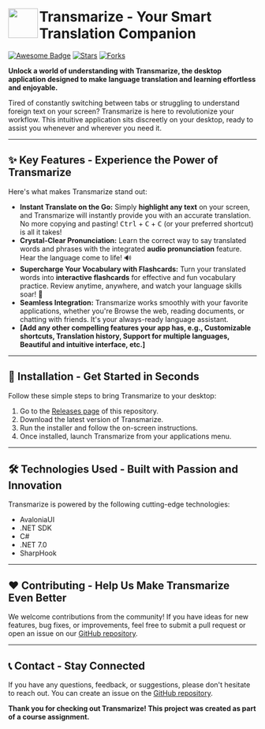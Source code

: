 # <img src="https://github.com/Binkeurss/Transmarize/blob/main/TRANSMARIZE/Assets/transmarize-logofinal.ico?raw=true" width="60" align="left"> Transmarize - Your Smart Translation Companion

[![Awesome Badge](https://img.shields.io/badge/Awesome-Yes-brightgreen.svg)](https://github.com/Binkeurss/Transmarize)
[![Stars](https://img.shields.io/github/stars/Binkeurss/Transmarize.svg?style=social&label=Stars)](https://github.com/Binkeurss/Transmarize)
[![Forks](https://img.shields.io/github/forks/Binkeurss/Transmarize.svg?style=social&label=Forks)](https://github.com/Binkeurss/Transmarize)

**Unlock a world of understanding with Transmarize, the desktop application designed to make language translation and learning effortless and enjoyable.**

Tired of constantly switching between tabs or struggling to understand foreign text on your screen? Transmarize is here to revolutionize your workflow. This intuitive application sits discreetly on your desktop, ready to assist you whenever and wherever you need it.

---

## ✨ Key Features - Experience the Power of Transmarize

Here's what makes Transmarize stand out:

* **Instant Translate on the Go:** Simply **highlight any text** on your screen, and Transmarize will instantly provide you with an accurate translation. No more copying and pasting! <kbd>Ctrl</kbd> + <kbd>C</kbd> + <kbd>C</kbd> (or your preferred shortcut) is all it takes!
* **Crystal-Clear Pronunciation:** Learn the correct way to say translated words and phrases with the integrated **audio pronunciation** feature. Hear the language come to life! 🔊
* **Supercharge Your Vocabulary with Flashcards:** Turn your translated words into **interactive flashcards** for effective and fun vocabulary practice. Review anytime, anywhere, and watch your language skills soar! 🧠
* **Seamless Integration:** Transmarize works smoothly with your favorite applications, whether you're Browse the web, reading documents, or chatting with friends. It's your always-ready language assistant.
* **[Add any other compelling features your app has, e.g., Customizable shortcuts, Translation history, Support for multiple languages, Beautiful and intuitive interface, etc.]**

---

## 🚀 Installation - Get Started in Seconds

Follow these simple steps to bring Transmarize to your desktop:

1.  Go to the [Releases page](https://github.com/Binkeurss/Transmarize/releases) of this repository.
2.  Download the latest version of Transmarize.
3.  Run the installer and follow the on-screen instructions.
4.  Once installed, launch Transmarize from your applications menu.

---

## 🛠️ Technologies Used - Built with Passion and Innovation

Transmarize is powered by the following cutting-edge technologies:

* AvaloniaUI
* .NET SDK
* C#
* .NET 7.0
* SharpHook

---

## ❤️ Contributing - Help Us Make Transmarize Even Better

We welcome contributions from the community! If you have ideas for new features, bug fixes, or improvements, feel free to submit a pull request or open an issue on our [GitHub repository](https://github.com/Binkeurss/Transmarize).

---

## 📞 Contact - Stay Connected

If you have any questions, feedback, or suggestions, please don't hesitate to reach out. You can create an issue on the [GitHub repository](https://github.com/Binkeurss/Transmarize).

**Thank you for checking out Transmarize! This project was created as part of a course assignment.**